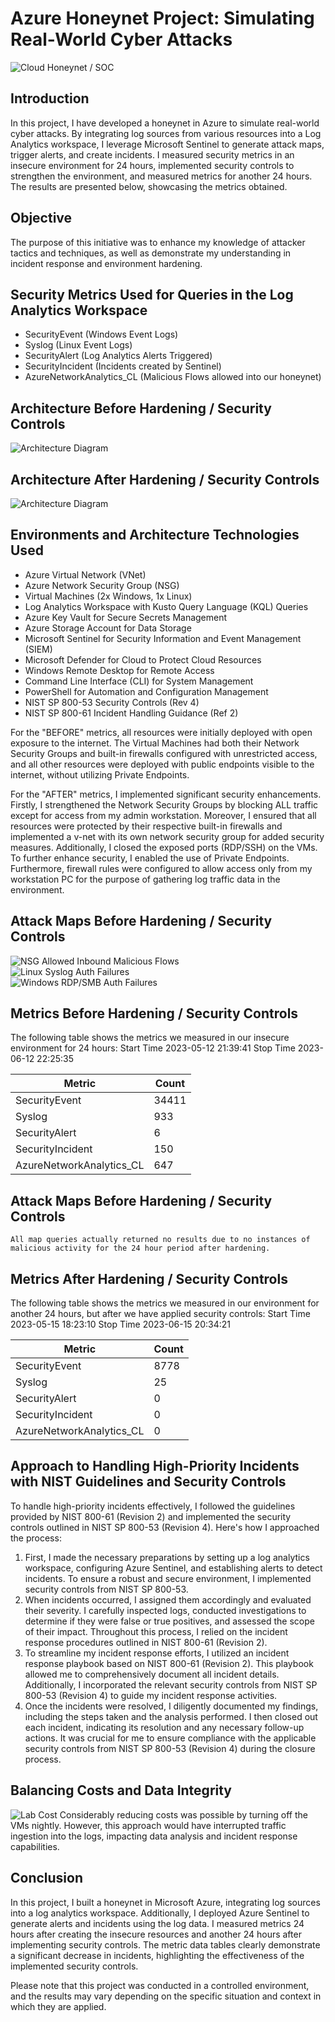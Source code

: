 # Azure Honeynet Project: Simulating Real-World Cyber Attacks
![Cloud Honeynet / SOC](https://github.com/asuleman-cyber/Azure-Honey-Net-SOC/blob/main/Cloud%20Honeynet%20%2B%20SOC.png)

## Introduction
In this project, I have developed a honeynet in Azure to simulate real-world cyber attacks. By integrating log sources from various resources into a Log Analytics workspace, I leverage Microsoft Sentinel to generate attack maps, trigger alerts, and create incidents. I measured security metrics in an insecure environment for 24 hours, implemented security controls to strengthen the environment, and measured metrics for another 24 hours. The results are presented below, showcasing the metrics obtained.

## Objective
The purpose of this initiative was to enhance my knowledge of attacker tactics and techniques, as well as demonstrate my understanding in incident response and environment hardening.

## Security Metrics Used for Queries in the Log Analytics Workspace
- SecurityEvent (Windows Event Logs)
- Syslog (Linux Event Logs)
- SecurityAlert (Log Analytics Alerts Triggered)
- SecurityIncident (Incidents created by Sentinel)
- AzureNetworkAnalytics_CL (Malicious Flows allowed into our honeynet)

## Architecture Before Hardening / Security Controls
![Architecture Diagram](https://github.com/asuleman-cyber/Azure-Honey-Net-SOC/blob/main/Insecure%20Architecture.png)

## Architecture After Hardening / Security Controls
![Architecture Diagram](https://github.com/asuleman-cyber/Azure-Honey-Net-SOC/blob/main/Secure%20Architecture.png)

## Environments and Architecture Technologies Used
- Azure Virtual Network (VNet)
- Azure Network Security Group (NSG)
- Virtual Machines (2x Windows, 1x Linux)
- Log Analytics Workspace with Kusto Query Language (KQL) Queries
- Azure Key Vault for Secure Secrets Management
- Azure Storage Account for Data Storage
- Microsoft Sentinel for Security Information and Event Management (SIEM)
- Microsoft Defender for Cloud to Protect Cloud Resources
- Windows Remote Desktop for Remote Access
- Command Line Interface (CLI) for System Management
- PowerShell for Automation and Configuration Management
- NIST SP 800-53 Security Controls (Rev 4)
- NIST SP 800-61 Incident Handling Guidance (Ref 2)

For the "BEFORE" metrics, all resources were initially deployed with open exposure to the internet. The Virtual Machines had both their Network Security Groups and built-in firewalls configured with unrestricted access, and all other resources were deployed with public endpoints visible to the internet, without utilizing Private Endpoints.

For the "AFTER" metrics, I implemented significant security enhancements. Firstly, I strengthened the Network Security Groups by blocking ALL traffic except for access from my admin workstation. Moreover, I ensured that all resources were protected by their respective built-in firewalls and implemented a v-net with its own network security group for added security measures. Additionally, I closed the exposed ports (RDP/SSH) on the VMs. To further enhance security, I enabled the use of Private Endpoints. Furthermore, firewall rules were configured to allow access only from my workstation PC for the purpose of gathering log traffic data in the environment.

## Attack Maps Before Hardening / Security Controls
![NSG Allowed Inbound Malicious Flows](https://imgur.com/kyzhWTy.png)<br>
![Linux Syslog Auth Failures](https://imgur.com/gPhkKLT.png)<br>
![Windows RDP/SMB Auth Failures](https://imgur.com/Jhfkoh6.png)<br>

## Metrics Before Hardening / Security Controls

The following table shows the metrics we measured in our insecure environment for 24 hours:
Start Time 2023-05-12 21:39:41
Stop Time 2023-06-12 22:25:35

| Metric                   | Count
| ------------------------ | -----
| SecurityEvent            | 34411
| Syslog                   | 933
| SecurityAlert            | 6
| SecurityIncident         | 150
| AzureNetworkAnalytics_CL | 647

## Attack Maps Before Hardening / Security Controls

```All map queries actually returned no results due to no instances of malicious activity for the 24 hour period after hardening.```

## Metrics After Hardening / Security Controls

The following table shows the metrics we measured in our environment for another 24 hours, but after we have applied security controls:
Start Time 2023-05-15 18:23:10
Stop Time	 2023-06-15 20:34:21

| Metric                   | Count
| ------------------------ | -----
| SecurityEvent            | 8778
| Syslog                   | 25
| SecurityAlert            | 0
| SecurityIncident         | 0
| AzureNetworkAnalytics_CL | 0

## Approach to Handling High-Priority Incidents with NIST Guidelines and Security Controls
To handle high-priority incidents effectively, I followed the guidelines provided by NIST 800-61 (Revision 2) and implemented the security controls outlined in NIST SP 800-53 (Revision 4). Here's how I approached the process:

1. First, I made the necessary preparations by setting up a log analytics workspace, configuring Azure Sentinel, and establishing alerts to detect incidents. To ensure a robust and secure environment, I implemented security controls from NIST SP 800-53.
2. When incidents occurred, I assigned them accordingly and evaluated their severity. I carefully inspected logs, conducted investigations to determine if they were false or true positives, and assessed the scope of their impact. Throughout this process, I relied on the incident response procedures outlined in NIST 800-61 (Revision 2).
3. To streamline my incident response efforts, I utilized an incident response playbook based on NIST 800-61 (Revision 2). This playbook allowed me to comprehensively document all incident details. Additionally, I incorporated the relevant security controls from NIST SP 800-53 (Revision 4) to guide my incident response activities.
4. Once the incidents were resolved, I diligently documented my findings, including the steps taken and the analysis performed. I then closed out each incident, indicating its resolution and any necessary follow-up actions. It was crucial for me to ensure compliance with the applicable security controls from NIST SP 800-53 (Revision 4) during the closure process.

## Balancing Costs and Data Integrity
![Lab Cost](https://imgur.com/K0hP21y.png )
Considerably reducing costs was possible by turning off the VMs nightly. However, this approach would have interrupted traffic ingestion into the logs, impacting data analysis and incident response capabilities.

## Conclusion
In this project, I built a honeynet in Microsoft Azure, integrating log sources into a log analytics workspace. Additionally, I deployed Azure Sentinel to generate alerts and incidents using the log data. I measured metrics 24 hours after creating the insecure resources and another 24 hours after implementing security controls. The metric data tables clearly demonstrate a significant decrease in incidents, highlighting the effectiveness of the implemented security controls.

Please note that this project was conducted in a controlled environment, and the results may vary depending on the specific situation and context in which they are applied.
